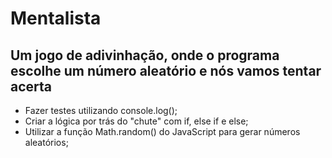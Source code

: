 # Mentalista

## Um jogo de adivinhação, onde o programa escolhe um número aleatório e nós vamos tentar acerta

- Fazer testes utilizando console.log();
- Criar a lógica por trás do "chute" com if, else if e else;
- Utilizar a função Math.random() do JavaScript para gerar números aleatórios;
